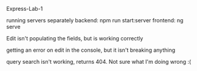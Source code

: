 Express-Lab-1

running servers separately
backend: npm run start:server
frontend: ng serve

Edit isn't populating the fields, but is working correctly

getting an error on edit in the console, but it isn't breaking anything

query search isn't working, returns 404. Not sure what I'm doing wrong :(
